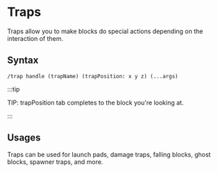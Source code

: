 # Traps

Traps allow you to make blocks do special actions depending on the interaction of them.

## Syntax

`/trap handle (trapName) (trapPosition: x y z) (...args)`

:::tip

TIP: trapPosition tab completes to the block you're looking at.

:::

## Usages

Traps can be used for launch pads, damage traps, falling blocks, ghost blocks, spawner traps, and more.